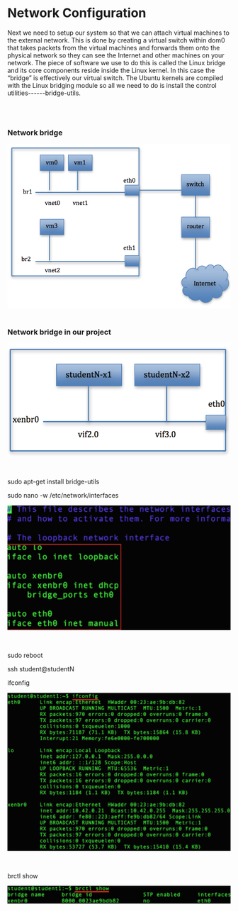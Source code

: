 # Network Configuration

Next we need to setup our system so that we can attach virtual machines to the external network. This is done by creating a virtual switch within dom0 that takes packets from the virtual machines and forwards them onto the physical network so they can see the Internet and other machines on your network. The piece of software we use to do this is called the Linux bridge and its core components reside inside the Linux kernel. In this case the “bridge” is effectively our virtual switch. The Ubuntu kernels are compiled with the Linux bridging module so all we need to do is install the control utilities------bridge-utils.

<br/>
<br/>


### Network bridge

![](https://raw.githubusercontent.com/congqiyuan/tutorial/master/xen_installation/5.png)
<br/>
<br/>


### Network bridge in our project

![](https://raw.githubusercontent.com/congqiyuan/tutorial/master/xen_installation/6.png)

<br/>

sudo apt-get install bridge-utils

sudo nano -w /etc/network/interfaces

![](https://raw.githubusercontent.com/congqiyuan/tutorial/master/xen_installation/7.png)

<br/>


sudo reboot

ssh student@studentN

ifconfig

![](https://raw.githubusercontent.com/congqiyuan/tutorial/master/xen_installation/8.png)

<br/>


brctl show

![](https://raw.githubusercontent.com/congqiyuan/tutorial/master/xen_installation/9.png)

<br/>



